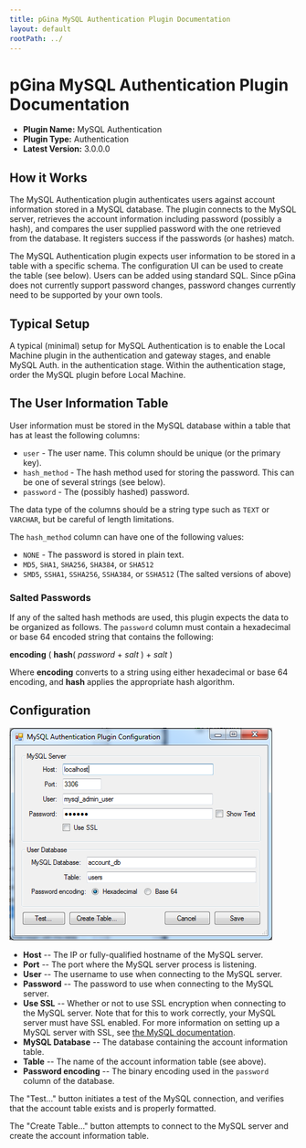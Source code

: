 ```yaml
---
title: pGina MySQL Authentication Plugin Documentation
layout: default
rootPath: ../
---
```


pGina MySQL Authentication Plugin Documentation
===================

* **Plugin Name:** MySQL Authentication
* **Plugin Type:** Authentication
* **Latest Version:** 3.0.0.0

How it Works
-----------------

The MySQL Authentication plugin authenticates users against account information stored in a 
MySQL database.  The plugin connects to the MySQL server, retrieves the account information
including password (possibly a hash), and compares the user supplied password with the one
retrieved from the database.  It registers success if the passwords (or hashes) match.

The MySQL Authentication plugin expects user information to be stored in a table with a 
specific schema.  The configuration UI can be used to create the table (see below).  Users
can be added using standard SQL.  Since pGina does not currently support password changes,
password changes currently need to be supported by your own tools.

Typical Setup
-------------------

A typical (minimal) setup for MySQL Authentication is to enable the Local Machine plugin in the 
authentication and gateway stages, and enable MySQL Auth. in the authentication stage.  Within the 
authentication stage, order the MySQL plugin before Local Machine.

The User Information Table
-----------------------------

User information must be stored in the MySQL database within a table that has
at least the following columns:

* `user` - The user name.  This column should be unique (or the primary key).
* `hash_method` - The hash method used for storing the password.  This can be one
   of several strings (see below).
* `password` - The (possibly hashed) password.

The data type of the columns should be a string type such as `TEXT` or `VARCHAR`, 
but be careful of length limitations.

The `hash_method` column can have one of the following values:

* `NONE` - The password is stored in plain text.
* `MD5`, `SHA1`, `SHA256`, `SHA384`, or `SHA512`
* `SMD5`, `SSHA1`, `SSHA256`, `SSHA384`, or `SSHA512` (The salted versions of above)

### Salted Passwords

If any of the salted hash methods are used, this plugin expects the data to be
organized as follows.  The `password` column must contain a hexadecimal or
base 64 encoded string that contains the following:

**encoding** ( **hash**( *password* + *salt* ) + *salt* )

Where **encoding** converts to a string using either hexadecimal or base 64 
encoding, and **hash** applies the appropriate hash algorithm.

Configuration
-------------------

![MySQL Auth Configuration](images/mysql_auth_config.png)

* **Host** -- The IP or fully-qualified hostname of the MySQL server.
* **Port** -- The port where the MySQL server process is listening.
* **User** -- The username to use when connecting to the MySQL server.
* **Password** -- The password to use when connecting to the MySQL server.
* **Use SSL** -- Whether or not to use SSL encryption when connecting to the MySQL server.
Note that for this to work correctly, your MySQL server must have SSL enabled.  For more 
information on setting up a MySQL server with SSL, see 
[the MySQL documentation](http://dev.mysql.com/doc/refman/5.1/en/secure-connections.html).
* **MySQL Database** -- The database containing the account information table.
* **Table** -- The name of the account information table (see above).
* **Password encoding** -- The binary encoding used in the `password` column of
the database.

The "Test..." button initiates a test of the MySQL connection, and verifies that the account
table exists and is properly formatted.

The "Create Table..." button attempts to connect to the MySQL server and create the account
information table.